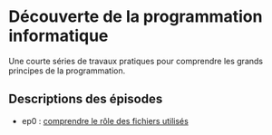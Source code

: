 # Découverte de la programmation informatique
Une courte séries de travaux pratiques pour comprendre les grands principes de la programmation.
## Descriptions des épisodes
- ep0 : [comprendre le rôle des fichiers utilisés](ep0)
